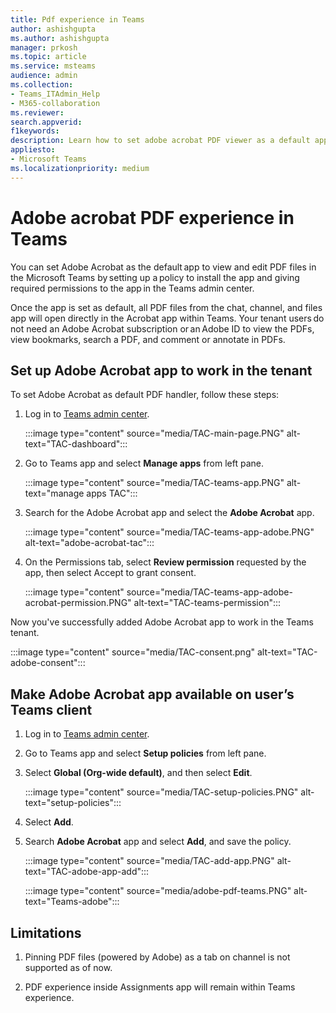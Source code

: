 ```yaml
---
title: Pdf experience in Teams
author: ashishgupta
ms.author: ashishgupta
manager: prkosh
ms.topic: article
ms.service: msteams
audience: admin
ms.collection: 
- Teams_ITAdmin_Help
- M365-collaboration
ms.reviewer: 
search.appverid: 
f1keywords: 
description: Learn how to set adobe acrobat PDF viewer as a default app to view and edit PDF files in Teams with Microsoft Teams admin center.
appliesto: 
- Microsoft Teams
ms.localizationpriority: medium
---
```


# Adobe acrobat PDF experience in Teams

You can set Adobe Acrobat as the default app to view and edit PDF files in the Microsoft Teams by setting up a policy to install the app and giving required permissions to the app in the Teams admin center.

Once the app is set as default, all PDF files from the chat, channel, and files app will open directly in the Acrobat app within Teams. Your tenant users do not need an Adobe Acrobat subscription or an Adobe ID to view the PDFs, view bookmarks, search a PDF, and comment or annotate in PDFs.

## Set up Adobe Acrobat app to work in the tenant

To set Adobe Acrobat as default PDF handler, follow these steps:

1. Log in to [Teams admin center](https://admin.teams.microsoft.com/).

   :::image type="content" source="media/TAC-main-page.PNG" alt-text="TAC-dashboard":::

1. Go to Teams app and select **Manage apps** from left pane.

   :::image type="content" source="media/TAC-teams-app.PNG" alt-text="manage apps TAC":::

1. Search for the Adobe Acrobat app and select the **Adobe Acrobat** app.

   :::image type="content" source="media/TAC-teams-app-adobe.PNG" alt-text="adobe-acrobat-tac":::

1. On the Permissions tab, select **Review permission** requested by the app, then select Accept to grant consent.

   :::image type="content" source="media/TAC-teams-app-adobe-acrobat-permission.PNG" alt-text="TAC-teams-permission":::

Now you've successfully added Adobe Acrobat app to work in the Teams tenant.

:::image type="content" source="media/TAC-consent.png" alt-text="TAC-adobe-consent":::

## Make Adobe Acrobat app available on user’s Teams client

1. Log in to [Teams admin center](https://admin.teams.microsoft.com/).

1. Go to Teams app and select **Setup policies** from left pane.

1. Select **Global (Org-wide default)**, and then select **Edit**.

   :::image type="content" source="media/TAC-setup-policies.PNG" alt-text="setup-policies":::

1. Select **Add**.

1. Search **Adobe Acrobat** app and select **Add**, and save the policy.

   :::image type="content" source="media/TAC-add-app.PNG" alt-text="TAC-adobe-app-add":::

   :::image type="content" source="media/adobe-pdf-teams.PNG" alt-text="Teams-adobe":::

## Limitations

1. Pinning PDF files (powered by Adobe) as a tab on channel is not supported as of now.

1. PDF experience inside Assignments app will remain within Teams experience.
